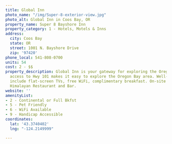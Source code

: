 ```yaml
---
title: Global Inn
photo_name: "/img/Super-8-exterior-view.jpg"
photo_alt: Global Inn in Coos Bay, OR
property_name: Super 8 Bayshore Inn
property_category: 1 - Hotels, Motels & Inns
address:
  city: Coos Bay
  state: OR
  street: 1001 N. Bayshore Drive
  zip: '97420'
phone_local: 541-808-0700
units: 54
cost: 2 - $$
property_description: Global Inn is your gateway for exploring the Oregon coast. Quick
  access to Hwy 101 makes it easy to explore the Oregon Bay area. Well-appointed rooms
  include flat-screen TVs, free WiFi, complimentary breakfast. On-site restaurant,
  Himalayan Restaurant and Bar.
website: ''
amenityList:
- 2 - Continental or Full Bkfst
- 5 - Pet Friendly
- 6 - WiFi Available
- 9 - Handicap Accessible
coordinates:
  lat: '43.3740402'
  lng: "-124.2149999"

---
```


